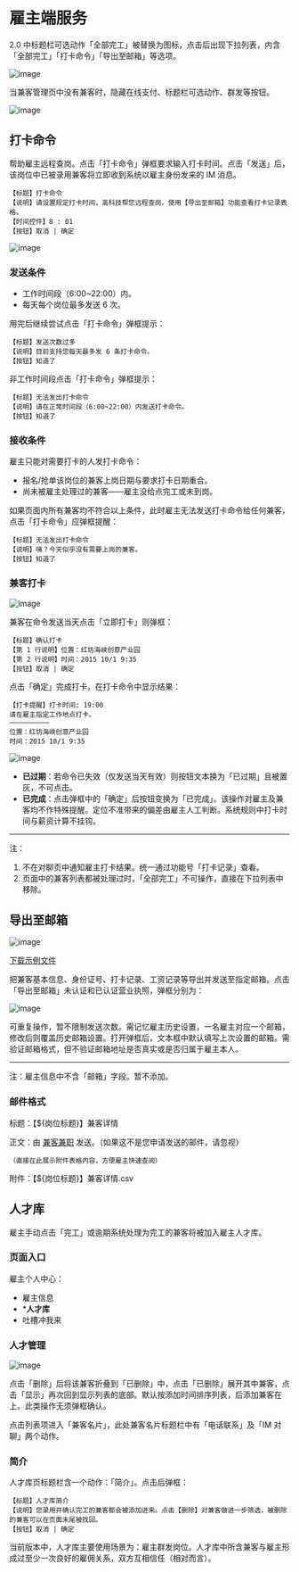 # 雇主端服务

2.0 中标题栏可选动作「全部完工」被替换为图标，点击后出现下拉列表，内含「全部完工」「打卡命令」「导出至邮箱」等选项。

![image](img/checkin-order.png)

当兼客管理页中没有兼客时，隐藏在线支付、标题栏可选动作、群发等按钮。

![image](img/兼客管理空.png)

## 打卡命令
帮助雇主远程查岗。点击「打卡命令」弹框要求输入打卡时间。点击「发送」后，该岗位中已被录用兼客将立即收到系统以雇主身份发来的 IM 消息。

```
【标题】打卡命令
【说明】请设置规定打卡时间，高科技帮您远程查岗。使用【导出至邮箱】功能查看打卡记录表格。
【时间控件】8 : 01
【按钮】取消 | 确定
```

![image](img/打卡命令@2x.png)

### 发送条件
- 工作时间段（6:00~22:00）内。
- 每天每个岗位最多发送 6 次。

用完后继续尝试点击「打卡命令」弹框提示：

```
【标题】发送次数过多
【说明】目前支持您每天最多发 6 条打卡命令。
【按钮】知道了
```

非工作时间段点击「打卡命令」弹框提示：

```
【标题】无法发出打卡命令
【说明】请在正常时间段（6:00~22:00）内发送打卡命令。
【按钮】知道了
```

### 接收条件
雇主只能对需要打卡的人发打卡命令：

- 报名/抢单该岗位的兼客上岗日期与要求打卡日期重合。
- 尚未被雇主处理过的兼客——雇主没给点完工或未到岗。

如果页面内所有兼客均不符合以上条件，此时雇主无法发送打卡命令给任何兼客，点击「打卡命令」应弹框提醒：

```
【标题】无法发出打卡命令
【说明】咦？今天似乎没有需要上岗的兼客。
【按钮】知道了
```

### 兼客打卡
![image](img/checkin.png)

兼客在命令发送当天点击「立即打卡」则弹框：

```
【标题】确认打卡
【第 1 行说明】位置：红坊海峡创意产业园
【第 2 行说明】时间：2015 10/1 9:35
【按钮】取消 | 确定
```

点击「确定」完成打卡，在打卡命令中显示结果：

```
【打卡提醒】打卡时间: 19:00
请在雇主指定工作地点打卡。
——————————
位置：红坊海峡创意产业园
时间：2015 10/1 9:35
```

![image](img/打卡命令按钮.png)

- **已过期**：若命令已失效（仅发送当天有效）则按钮文本换为「已过期」且被置灰，不可点击。
- **已完成**：点击弹框中的「确定」后按钮变换为「已完成」。该操作对雇主及兼客均不作特殊提醒。定位不准带来的偏差由雇主人工判断。系统规则中打卡时间与薪资计算不挂钩。

--------------------
注：

1. 不在对聊页中通知雇主打卡结果。统一通过功能号「打卡记录」查看。
2. 页面中的兼客列表都被处理过时，「全部完工」不可操作，直接在下拉列表中移除。

## 导出至邮箱
![image](img/excel.png)

[下载示例文件](https://attachments.tower.im/tower/255aa3215c20447bb852305c4cbf8329?download=true&filename=%E3%80%908090+%E6%97%B6%E5%B0%9A%E5%B9%BF%E5%9C%BA%E5%8F%91%E5%8D%95%E3%80%91%E5%85%BC%E5%AE%A2%E8%AF%A6%E6%83%85.xlsx)

把兼客基本信息、身份证号、打卡记录、工资记录等导出并发送至指定邮箱。点击「导出至邮箱」未认证和已认证营业执照，弹框分别为：

![image](img/邮箱@1x.png)

可重复操作，暂不限制发送次数。需记忆雇主历史设置，一名雇主对应一个邮箱，修改后则覆盖历史邮箱设置。打开弹框后，文本框中默认填写上次设置的邮箱。需验证邮箱格式，但不验证邮箱地址是否真实或是否归属于雇主本人。

--------------------
注：雇主信息中不含「邮箱」字段。暂不添加。

### 邮件格式
标题：【${岗位标题}】兼客详情

正文：由 [兼客兼职](http://jianke.cc) 发送。（如果这不是您申请发送的邮件，请忽视）

```
（直接在此展示附件表格内容，方便雇主快速查阅）
```


附件：【${岗位标题}】兼客详情.csv

## 人才库
雇主手动点击「完工」或逾期系统处理为完工的兼客将被加入雇主人才库。

### 页面入口
雇主个人中心：

- 雇主信息
- ***人才库**
- 吐槽冲我来

### 人才管理
![image](img/talent-pool.png)

点击「删除」后将该兼客折叠到「已删除」中，点击「已删除」展开其中兼客，点击「显示」再次回到显示列表的底部。默认按添加时间排序列表，后添加兼客在上。此类操作无须弹框确认。

点击列表项进入「兼客名片」，此处兼客名片标题栏中有「电话联系」及「IM 对聊」两个动作。

### 简介
人才库页标题栏含一个动作：「简介」。点击后弹框：

```
【标题】人才库简介
【说明】您录用并确认完工的兼客都会被添加进来。点击【删除】对兼客做进一步筛选，被删除的兼客可以在页面末尾被找回。
【按钮】取消 | 确定
```

当前版本中，人才库主要使用场景为：雇主群发岗位。人才库中所含兼客与雇主形成过至少一次良好的雇佣关系，双方互相信任（相对而言）。
